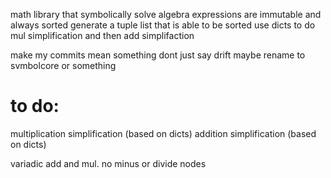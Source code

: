 math library that symbolically solve algebra
expressions are immutable and always sorted
generate a tuple list that is able to be sorted
use dicts to do mul simplification and then add simplifaction

make my commits mean something dont just say drift
maybe rename to svmbolcore or something

# to do:

multiplication simplification (based on dicts)
addition simplification (based on dicts)

variadic add and mul. no minus or divide nodes

